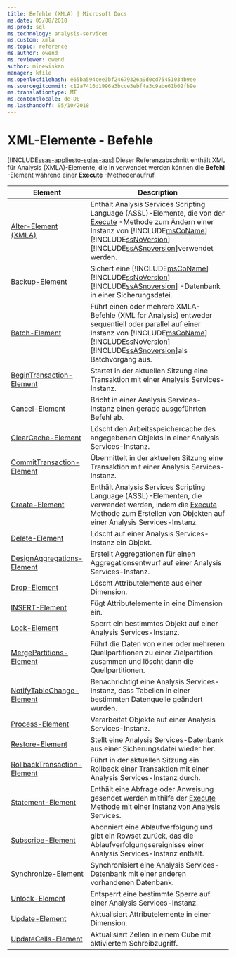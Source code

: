 ```yaml
---
title: Befehle (XMLA) | Microsoft Docs
ms.date: 05/08/2018
ms.prod: sql
ms.technology: analysis-services
ms.custom: xmla
ms.topic: reference
ms.author: owend
ms.reviewer: owend
author: minewiskan
manager: kfile
ms.openlocfilehash: e65ba594cee3bf24679326a9d0cd75451034b9ee
ms.sourcegitcommit: c12a7416d1996a3bcce3ebf4a3c9abe61b02fb9e
ms.translationtype: MT
ms.contentlocale: de-DE
ms.lasthandoff: 05/10/2018
---
```

# <a name="xml-elements---commands"></a>XML-Elemente - Befehle
[!INCLUDE[ssas-appliesto-sqlas-aas](../../../includes/ssas-appliesto-sqlas-aas.md)]
  Dieser Referenzabschnitt enthält XML für Analysis (XMLA)-Elemente, die in verwendet werden können die **Befehl** -Element während einer **Execute** -Methodenaufruf.  
  
|Element|Description|  
|-------------|-----------------|  
|[Alter-Element (XMLA)](../../../analysis-services/xmla/xml-elements-commands/alter-element-xmla.md)|Enthält Analysis Services Scripting Language (ASSL)-Elemente, die von der [Execute](../../../analysis-services/xmla/xml-elements-methods-execute.md) -Methode zum Ändern einer Instanz von [!INCLUDE[msCoName](../../../includes/msconame-md.md)] [!INCLUDE[ssNoVersion](../../../includes/ssnoversion-md.md)] [!INCLUDE[ssASnoversion](../../../includes/ssasnoversion-md.md)]verwendet werden.|  
|[Backup-Element](../../../analysis-services/xmla/xml-elements-commands/backup-element-xmla.md)|Sichert eine [!INCLUDE[msCoName](../../../includes/msconame-md.md)] [!INCLUDE[ssNoVersion](../../../includes/ssnoversion-md.md)] [!INCLUDE[ssASnoversion](../../../includes/ssasnoversion-md.md)] -Datenbank in einer Sicherungsdatei.|  
|[Batch-Element](../../../analysis-services/xmla/xml-elements-commands/batch-element-xmla.md)|Führt einen oder mehrere XMLA-Befehle (XML for Analysis) entweder sequentiell oder parallel auf einer Instanz von [!INCLUDE[msCoName](../../../includes/msconame-md.md)] [!INCLUDE[ssNoVersion](../../../includes/ssnoversion-md.md)] [!INCLUDE[ssASnoversion](../../../includes/ssasnoversion-md.md)]als Batchvorgang aus.|  
|[BeginTransaction-Element](../../../analysis-services/xmla/xml-elements-commands/begintransaction-element-xmla.md)|Startet in der aktuellen Sitzung eine Transaktion mit einer Analysis Services-Instanz.|  
|[Cancel-Element](../../../analysis-services/xmla/xml-elements-commands/cancel-element-xmla.md)|Bricht in einer Analysis Services-Instanz einen gerade ausgeführten Befehl ab.|  
|[ClearCache-Element](../../../analysis-services/xmla/xml-elements-commands/clearcache-element-xmla.md)|Löscht den Arbeitsspeichercache des angegebenen Objekts in einer Analysis Services-Instanz.|  
|[CommitTransaction-Element](../../../analysis-services/xmla/xml-elements-commands/committransaction-element-xmla.md)|Übermittelt in der aktuellen Sitzung eine Transaktion mit einer Analysis Services-Instanz.|  
|[Create-Element](../../../analysis-services/xmla/xml-elements-commands/create-element-xmla.md)|Enthält Analysis Services Scripting Language (ASSL)-Elementen, die verwendet werden, indem die [Execute](../../../analysis-services/xmla/xml-elements-methods-execute.md) Methode zum Erstellen von Objekten auf einer Analysis Services-Instanz.|  
|[Delete-Element](../../../analysis-services/xmla/xml-elements-commands/delete-element-xmla.md)|Löscht auf einer Analysis Services-Instanz ein Objekt.|  
|[DesignAggregations-Element](../../../analysis-services/xmla/xml-elements-commands/designaggregations-element-xmla.md)|Erstellt Aggregationen für einen Aggregationsentwurf auf einer Analysis Services-Instanz.|  
|[Drop-Element](../../../analysis-services/xmla/xml-elements-commands/drop-element-xmla.md)|Löscht Attributelemente aus einer Dimension.|  
|[INSERT-Element](../../../analysis-services/xmla/xml-elements-commands/insert-element-xmla.md)|Fügt Attributelemente in eine Dimension ein.|  
|[Lock-Element](../../../analysis-services/xmla/xml-elements-commands/lock-element-xmla.md)|Sperrt ein bestimmtes Objekt auf einer Analysis Services-Instanz.|  
|[MergePartitions-Element](../../../analysis-services/xmla/xml-elements-commands/mergepartitions-element-xmla.md)|Führt die Daten von einer oder mehreren Quellpartitionen zu einer Zielpartition zusammen und löscht dann die Quellpartitionen.|  
|[NotifyTableChange-Element](../../../analysis-services/xmla/xml-elements-commands/notifytablechange-element-xmla.md)|Benachrichtigt eine Analysis Services-Instanz, dass Tabellen in einer bestimmten Datenquelle geändert wurden.|  
|[Process-Element](../../../analysis-services/xmla/xml-elements-commands/process-element-xmla.md)|Verarbeitet Objekte auf einer Analysis Services-Instanz.|  
|[Restore-Element](../../../analysis-services/xmla/xml-elements-commands/restore-element-xmla.md)|Stellt eine Analysis Services-Datenbank aus einer Sicherungsdatei wieder her.|  
|[RollbackTransaction-Element](../../../analysis-services/xmla/xml-elements-commands/rollbacktransaction-element-xmla.md)|Führt in der aktuellen Sitzung ein Rollback einer Transaktion mit einer Analysis Services-Instanz durch.|  
|[Statement-Element](../../../analysis-services/xmla/xml-elements-commands/statement-element-xmla.md)|Enthält eine Abfrage oder Anweisung gesendet werden mithilfe der [Execute](../../../analysis-services/xmla/xml-elements-methods-execute.md) Methode mit einer Instanz von Analysis Services.|  
|[Subscribe-Element](../../../analysis-services/xmla/xml-elements-commands/subscribe-element-xmla.md)|Abonniert eine Ablaufverfolgung und gibt ein Rowset zurück, das die Ablaufverfolgungsereignisse einer Analysis Services-Instanz enthält.|  
|[Synchronize-Element](../../../analysis-services/xmla/xml-elements-commands/synchronize-element-xmla.md)|Synchronisiert eine Analysis Services-Datenbank mit einer anderen vorhandenen Datenbank.|  
|[Unlock-Element](../../../analysis-services/xmla/xml-elements-commands/unlock-element-xmla.md)|Entsperrt eine bestimmte Sperre auf einer Analysis Services-Instanz.|  
|[Update-Element](../../../analysis-services/xmla/xml-elements-commands/update-element-xmla.md)|Aktualisiert Attributelemente in einer Dimension.|  
|[UpdateCells-Element](../../../analysis-services/xmla/xml-elements-commands/updatecells-element-xmla.md)|Aktualisiert Zellen in einem Cube mit aktiviertem Schreibzugriff.|  
  
  
